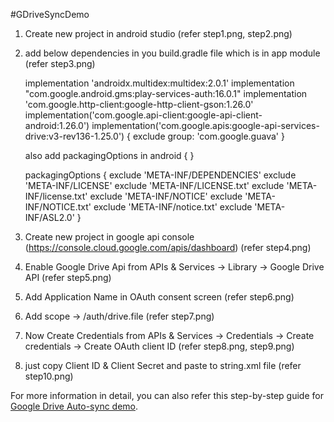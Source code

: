 #GDriveSyncDemo
1. Create new project in android studio  (refer step1.png, step2.png)
2. add below dependencies in you build.gradle file which is in app module  (refer step3.png)
		
	implementation 'androidx.multidex:multidex:2.0.1'
    implementation "com.google.android.gms:play-services-auth:16.0.1"
    implementation 'com.google.http-client:google-http-client-gson:1.26.0'
    implementation('com.google.api-client:google-api-client-android:1.26.0')
    implementation('com.google.apis:google-api-services-drive:v3-rev136-1.25.0') {
	    exclude group: 'com.google.guava'
	}

	also add packagingOptions in android { }

	packagingOptions {
        exclude 'META-INF/DEPENDENCIES'
        exclude 'META-INF/LICENSE'
        exclude 'META-INF/LICENSE.txt'
        exclude 'META-INF/license.txt'
        exclude 'META-INF/NOTICE'
        exclude 'META-INF/NOTICE.txt'
        exclude 'META-INF/notice.txt'
        exclude 'META-INF/ASL2.0'
    }

3. Create new project in google api console (https://console.cloud.google.com/apis/dashboard) (refer step4.png)
4. Enable Google Drive Api from APIs & Services -> Library -> Google Drive API (refer step5.png)
5. Add Application Name in OAuth consent screen (refer step6.png)
6. Add scope -> /auth/drive.file (refer step7.png)
7. Now Create Credentials from APIs & Services -> Credentials -> Create credentials -> Create OAuth client ID (refer step8.png, step9.png)
8. just copy Client ID & Client Secret and paste to string.xml file (refer step10.png)

For more information in detail, you can also refer this step-by-step guide for [Google Drive Auto-sync demo](https://www.spaceotechnologies.com/auto-sync-google-drive-android-app/).
